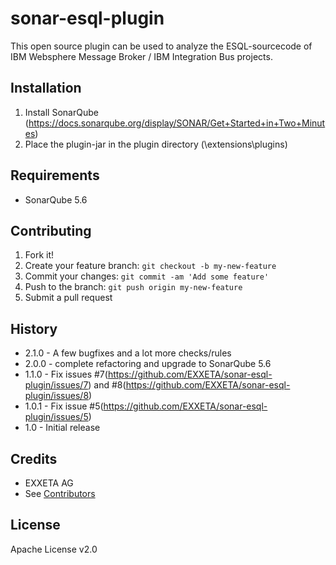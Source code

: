 sonar-esql-plugin
=================

This open source plugin can be used to analyze the ESQL-sourcecode of IBM Websphere Message Broker / IBM Integration Bus projects. 


## Installation

1. Install SonarQube (https://docs.sonarqube.org/display/SONAR/Get+Started+in+Two+Minutes)
2. Place the plugin-jar in the plugin directory (\extensions\plugins)

## Requirements

- SonarQube 5.6


## Contributing

1. Fork it!
2. Create your feature branch: `git checkout -b my-new-feature`
3. Commit your changes: `git commit -am 'Add some feature'`
4. Push to the branch: `git push origin my-new-feature`
5. Submit a pull request

## History

- 2.1.0 - A few bugfixes and a lot more checks/rules
- 2.0.0 - complete refactoring and upgrade to SonarQube 5.6
- 1.1.0 - Fix issues #7(https://github.com/EXXETA/sonar-esql-plugin/issues/7) and #8(https://github.com/EXXETA/sonar-esql-plugin/issues/8)
- 1.0.1 - Fix issue #5(https://github.com/EXXETA/sonar-esql-plugin/issues/5)
- 1.0   - Initial release


## Credits

- EXXETA AG
- See [Contributors](https://www.github.com/EXXETA/sonar-esql-plugin/graphs/contributors)

## License

Apache License v2.0